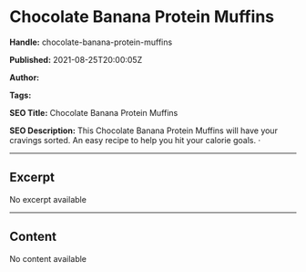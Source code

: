 # Chocolate Banana Protein Muffins

**Handle:** chocolate-banana-protein-muffins

**Published:** 2021-08-25T20:00:05Z

**Author:**  

**Tags:** 

**SEO Title:** Chocolate Banana Protein Muffins

**SEO Description:** This Chocolate Banana Protein Muffins will have your cravings sorted. An easy recipe to help you hit your calorie goals. ·

---

## Excerpt

No excerpt available

---

## Content

No content available

